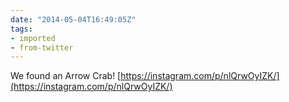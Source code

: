 ```yaml
---
date: "2014-05-04T16:49:05Z"
tags:
- imported
- from-twitter
---
```

We found an Arrow Crab! [https://instagram.com/p/nlQrwOyIZK/](https://instagram.com/p/nlQrwOyIZK/)
